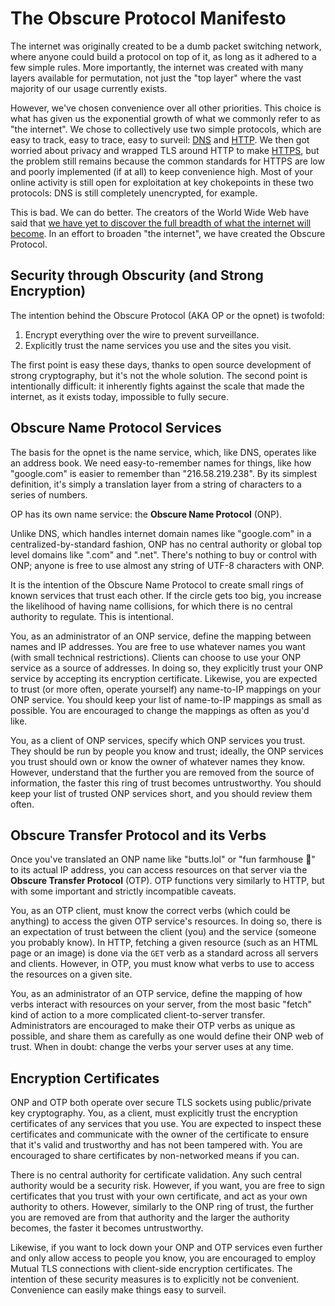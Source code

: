 # The Obscure Protocol Manifesto

The internet was originally created to be a dumb packet switching network, where anyone could build a protocol on top of it, as long as it adhered to a few simple rules. More importantly, the internet was created with many layers available for permutation, not just the "top layer" where the vast majority of our usage currently exists.

However, we've chosen convenience over all other priorities. This choice is what has given us the exponential growth of what we commonly refer to as "the internet". We chose to collectively use two simple protocols, which are easy to track, easy to trace, easy to surveil: [DNS](https://en.wikipedia.org/wiki/Dns) and [HTTP](https://en.wikipedia.org/wiki/Hypertext_Transfer_Protocol). We then got worried about privacy and wrapped TLS around HTTP to make [HTTPS](https://en.wikipedia.org/wiki/HTTPS), but the problem still remains because the common standards for HTTPS are low and poorly implemented (if at all) to keep convenience high. Most of your online activity is still open for exploitation at key chokepoints in these two protocols: DNS is still completely unencrypted, for example.

This is bad. We can do better. The creators of the World Wide Web have said that [we have yet to discover the full breadth of what the internet will become](http://www.nytimes.com/2016/06/08/technology/the-webs-creator-looks-to-reinvent-it.html). In an effort to broaden "the internet", we have created the Obscure Protocol.

## Security through Obscurity (and Strong Encryption)

The intention behind the Obscure Protocol (AKA OP or the opnet) is twofold:

1. Encrypt everything over the wire to prevent surveillance.
2. Explicitly trust the name services you use and the sites you visit.

The first point is easy these days, thanks to open source development of strong cryptography, but it's not the whole solution. The second point is intentionally difficult: it inherently fights against the scale that made the internet, as it exists today, impossible to fully secure.

## Obscure Name Protocol Services

The basis for the opnet is the name service, which, like DNS, operates like an address book. We need easy-to-remember names for things, like how "google.com" is easier to remember than "216.58.219.238". By its simplest definition, it's simply a translation layer from a string of characters to a series of numbers.

OP has its own name service: the **Obscure Name Protocol** (ONP).

Unlike DNS, which handles internet domain names like "google.com" in a centralized-by-standard fashion, ONP has no central authority or global top level domains like ".com" and ".net". There's nothing to buy or control with ONP; anyone is free to use almost any string of UTF-8 characters with ONP.

It is the intention of the Obscure Name Protocol to create small rings of known services that trust each other. If the circle gets too big, you increase the likelihood of having name collisions, for which there is no central authority to regulate. This is intentional.

You, as an administrator of an ONP service, define the mapping between names and IP addresses. You are free to use whatever names you want (with small technical restrictions). Clients can choose to use your ONP service as a source of addresses. In doing so, they explicitly trust your ONP service by accepting its encryption certificate. Likewise, you are expected to trust (or more often, operate yourself) any name-to-IP mappings on your ONP service. You should keep your list of name-to-IP mappings as small as possible. You are encouraged to change the mappings as often as you'd like.

You, as a client of ONP services, specify which ONP services you trust. They should be run by people you know and trust; ideally, the ONP services you trust should own or know the owner of whatever names they know. However, understand that the further you are removed from the source of information, the faster this ring of trust becomes untrustworthy. You should keep your list of trusted ONP services short, and you should review them often.

## Obscure Transfer Protocol and its Verbs

Once you've translated an ONP name like "butts.lol" or "fun farmhouse 🍆" to its actual IP address, you can access resources on that server via the **Obscure Transfer Protocol** (OTP). OTP functions very similarly to HTTP, but with some important and strictly incompatible caveats.

You, as an OTP client, must know the correct verbs (which could be anything) to access the given OTP service's resources. In doing so, there is an expectation of trust between the client (you) and the service (someone you probably know). In HTTP, fetching a given resource (such as an HTML page or an image) is done via the `GET` verb as a standard across all servers and clients. However, in OTP, you must know what verbs to use to access the resources on a given site.

You, as an administrator of an OTP service, define the mapping of how verbs interact with resources on your server, from the most basic "fetch" kind of action to a more complicated client-to-server transfer. Administrators are encouraged to make their OTP verbs as unique as possible, and share them as carefully as one would define their ONP web of trust. When in doubt: change the verbs your server uses at any time.

## Encryption Certificates

ONP and OTP both operate over secure TLS sockets using public/private key cryptography. You, as a client, must explicitly trust the encryption certificates of any services that you use. You are expected to inspect these certificates and communicate with the owner of the certificate to ensure that it's valid and trustworthy and has not been tampered with. You are encouraged to share certificates by non-networked means if you can.

There is no central authority for certificate validation. Any such central authority would be a security risk. However, if you want, you are free to sign certificates that you trust with your own certificate, and act as your own authority to others. However, similarly to the ONP ring of trust, the further you are removed are from that authority and the larger the authority becomes, the faster it becomes untrustworthy.

Likewise, if you want to lock down your ONP and OTP services even further and only allow access to people you know, you are encouraged to employ Mutual TLS connections with client-side encryption certificates. The intention of these security measures is to explicitly not be convenient. Convenience can easily make things easy to surveil.
